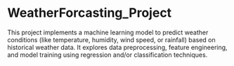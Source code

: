 # WeatherForcasting_Project
This project implements a machine learning model to predict weather conditions (like temperature, humidity, wind speed, or rainfall) based on historical weather data. It explores data preprocessing, feature engineering, and model training using regression and/or classification techniques.
